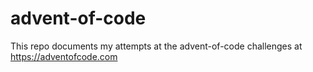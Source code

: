 # advent-of-code
This repo documents my attempts at the advent-of-code challenges at https://adventofcode.com
